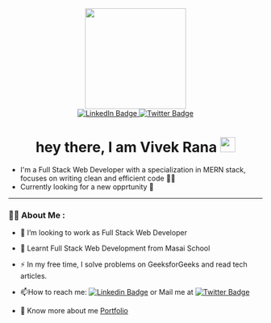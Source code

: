 <div id="header" align="center">
  <img src="https://media.giphy.com/media/M4NykXxUE0HAcK7UJ6/giphy.gif" width="200"/>
</div>

<div align="center" id="badges">
  <a target="_blank" href="https://www.linkedin.com/in/vivek-rana-74bb9a220">
    <img src="https://img.shields.io/badge/LinkedIn-blue?style=for-the-badge&logo=linkedin&logoColor=white" alt="LinkedIn Badge"/>
  </a>
  
  <a href="https://twitter.com/Vivekra081998">
    <img src="https://img.shields.io/badge/Twitter-blue?style=for-the-badge&logo=twitter&logoColor=white" alt="Twitter Badge"/>
  </a>
  <br/>
  <img display="block" src="https://komarev.com/ghpvc/?username=vivek13420&style=flat-square&color=blue" alt=""/>
  <h1>
  hey there, I am Vivek Rana
  <img src="https://media.giphy.com/media/hvRJCLFzcasrR4ia7z/giphy.gif" width="30px"/>
</h1>
</div>
   
  
- I'm a Full Stack Web Developer with a specialization in MERN stack, focuses on writing clean and efficient code 👨‍🎓
- Currently looking for a new opprtunity 🤖


---

### :woman_technologist: About Me :

- :telescope:  I’m looking to work as Full Stack Web Developer

- :seedling: Learnt Full Stack Web Development from Masai School

- :zap: In my free time, I solve problems on GeeksforGeeks and read tech articles.

- :mailbox:How to reach me: [![Linkedin Badge](https://img.shields.io/badge/-vivek-blue?style=for-the-badge&logo=Linkedin&logoColor=white)](https://www.linkedin.com/in/vivek-rana-74bb9a220) or  Mail me at <a href= mailto:vivekrana13420@gmail.com><img src="https://img.shields.io/badge/Gmail-blue?style=for-the-badge&logo=gmail&logoColor=white%22%20alt=%22gmail%20Badge%22" alt="Twitter Badge"/></a>


- 🔭 Know more about me <a href="https://vivek13420.github.io" >Portfolio</a> 

